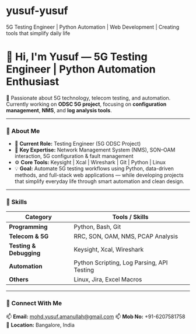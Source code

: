# yusuf-yusuf
5G Testing Engineer | Python Automation | Web Development | Creating tools that simplify daily life

# 👋 Hi, I'm Yusuf — 5G Testing Engineer | Python Automation Enthusiast

🚀 Passionate about 5G technology, telecom testing, and automation.  
Currently working on **ODSC 5G project**, focusing on **configuration management**, **NMS**, and **log analysis tools**.

---

### 💼 About Me
- 🎯 **Current Role:** Testing Engineer (5G ODSC Project)
- 🧩 **Key Expertise:** Network Management System (NMS), SON–OAM interaction, 5G configuration & fault management
- ⚙️ **Core Tools:** Keysight | Xcal | Wireshark | Git | Python | Linux
- 💡 **Goal:** Automate 5G testing workflows using Python, data-driven methods, and full-stack web applications — while developing projects that simplify everyday life through smart automation and clean design.

---

### 🧠 Skills
| Category | Tools / Skills |
|-----------|----------------|
| **Programming** | Python, Bash, Git |
| **Telecom & 5G** | RRC, SON, OAM, NMS, PCAP Analysis |
| **Testing & Debugging** | Keysight, Xcal, Wireshark |
| **Automation** | Python Scripting, Log Parsing, API Testing |
| **Others** | Linux, Jira, Excel Macros |

---
### 🤝 Connect With Me
📫 **Email:** mohd.yusuf.amanullah@gmail.com
📫 **Mob No:** +91-6207581758
📍 **Location:** Bangalore, India
